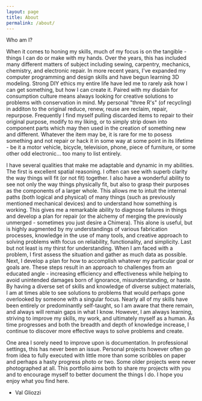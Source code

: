 ```yaml
---
layout: page
title: About
permalink: /about/
---
```


Who am I?

When it comes to honing my skills, much of my focus is on the tangible - things I can do or make with my hands. Over the years, this has included many different matters of subject including sewing, carpentry, mechanics, chemistry, and electronic repair. In more recent years, I've expanded my computer programming and design skills and have begun learning 3D modeling. Strong DIY ethics my entire life have led me to rarely ask how I can get something, but how I can create it. Paired with my disdain for consumption culture means always looking for creative solutions to problems with conservation in mind. My personal "three R's" (of recycling) in additon to the original reduce, renew, reuse are reclaim, repair, repurpose. Frequently I find myself pulling discarded items to repair to their original purpose, modify to my liking, or to simply strip down into component parts which may then used in the creation of something new and different. Whatever the item may be, it is rare for me to posess something and not repair or hack it in some way at some point in its lifetime - be it a motor vehicle, bicycle, television, phone, piece of furniture, or some other odd electronic... too many to list entirely.

I have several qualities that make me adaptable and dynamic in my abilities. The first is excellent spatial reasoning. I often can see with superb clarity the way things will fit (or not fit) together. I also have a wonderful ability to see not only the way things physically fit, but also to grasp their purposes as the components of a larger whole. This allows me to intuit the internal paths (both logical and physical) of many things (such as previously mentioned mechanical devices) and to understand how something is working. This gives me a remarkable ability to diagnose failures in things and develop a plan for repair (or the alchemy of merging the previously unmerged - sometimes you just desire a Chimera). This alone is useful, but is highly augmented by my understandings of various fabrication processes, knowledge in the use of many tools, and creative approach to solving problems with focus on reliability, functionality, and simplicity. Last but not least is my thirst for understanding. When I am faced with a problem, I first assess the situation and gather as much data as possible. Next, I develop a plan for how to accomplish whatever my particular goal or goals are. These steps result in an approach to challenges from an educated angle - increasing efficiency and effectiveness while helping to avoid unintended damages born of ignorance, misunderstanding, or haste. By having a diverse set of skills and knowledge of diverse subject materials, I am at times able to see solutions to problems that would perhaps gone overlooked by someone with a singular focus. Nearly all of my skills have been entirely or predominantly self-taught, so I am aware that there remain, and always will remain gaps in what I know. However, I am always learning, striving to improve my skills, my work, and ultimately myself as a human. As time progresses and both the breadth and depth of knowledge increase, I continue to discover more effective ways to solve problems and create. 

One area I sorely need to improve upon is documentation. In professional settings, this has never been an issue. Personal projects however often go from idea to fully executed with little more than some scribbles on paper and perhaps a hasty progress photo or two. Some older projects were never photographed at all. This portfolio aims both to share my projects with you and to encourage myself to better document the things I do. I hope you enjoy what you find here.
  
  - Val Gliozzi